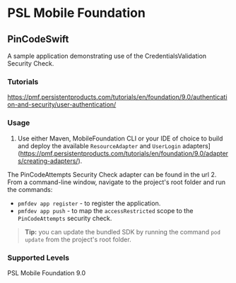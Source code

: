 PSL Mobile Foundation
===
## PinCodeSwift
A sample application demonstrating use of the CredentialsValidation Security Check.

### Tutorials
https://pmf.persistentproducts.com/tutorials/en/foundation/9.0/authentication-and-security/user-authentication/

### Usage

1. Use either Maven, MobileFoundation CLI or your IDE of choice to build and deploy the available `ResourceAdapter` and `UserLogin` adapters](https://pmf.persistentproducts.com/tutorials/en/foundation/9.0/adapters/creating-adapters/).

 The PinCodeAttempts Security Check adapter can be found in the url 
2. From a command-line window, navigate to the project's root folder and run the commands:
 - `pmfdev app register` - to register the application.
 - `pmfdev app push` - to map the `accessRestricted` scope to the `PinCodeAttempts` security check.


> **Tip:** you can update the bundled SDK by running the command `pod update` from the project's root folder.

### Supported Levels
PSL Mobile Foundation 9.0
